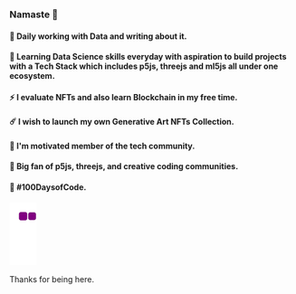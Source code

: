 ### Namaste 👋
#### 🥷 Daily working with Data and writing about it.
#### 🌱 Learning Data Science skills everyday with aspiration to build projects with a Tech Stack which includes p5js, threejs and ml5js all under one ecosystem.
#### ⚡ I evaluate NFTs and also learn Blockchain in my free time. 
#### ☄️ I wish to launch my own Generative Art NFTs Collection. 
#### 🤖 I'm motivated member of the tech community. 
#### 🤩 Big fan of p5js, threejs, and creative coding communities. 
#### 🎯 #100DaysofCode.
<!-- ![Anurag's GitHub stats](https://github-readme-stats.vercel.app/api?username=sudhanshumukherjeexx&show_icons=true&theme=radical)

 -->
 ![snake gif](https://github.com/sudhanshumukherjeexx/sudhanshumukherjeexx/blob/output/github-contribution-grid-snake.gif)
 
 Thanks for being here.
